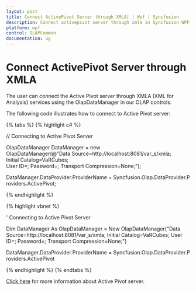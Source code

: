 ```yaml
---
layout: post
title: Connect ActivePivot Server through XMLA| | Wpf | Syncfusion
description: Connect activepivot server through xmla in Syncfusion WPF OLAPCommon control, its elements and more.
platform: wpf
control: OLAPCommon
documentation: ug
---
```


# Connect ActivePivot Server through XMLA



The user can connect the Active Pivot server through XMLA (XML for Analysis) services using the OlapDataManager in our OLAP controls.



The following code illustrates how to connect to Active Pivot server:


{% tabs %}
{% highlight c# %}

// Connecting to Active Pivot Server

OlapDataManager DataManager = new OlapDataManager(@"Data Source=http://localhost:8081/var_s/xmla;  Initial Catalog=VaRCubes; User ID=; Password=; Transport Compression=None;");

DataManager.DataProvider.ProviderName = Syncfusion.Olap.DataProvider.Providers.ActivePivot;

{% endhighlight  %}

{% highlight vbnet %}

' Connecting to Active Pivot Server 

Dim DataManager As OlapDataManager = New OlapDataManager("Data Source=http://localhost:8081/var_s/xmla;  Initial Catalog=VaRCubes; User ID=; Password=; Transport Compression=None;")

DataManager.DataProvider.ProviderName = Syncfusion.Olap.DataProvider.Providers.ActivePivot

{% endhighlight  %}
{% endtabs %}

[Click here](http://quartetfs.com/) for more information about Active Pivot server.


